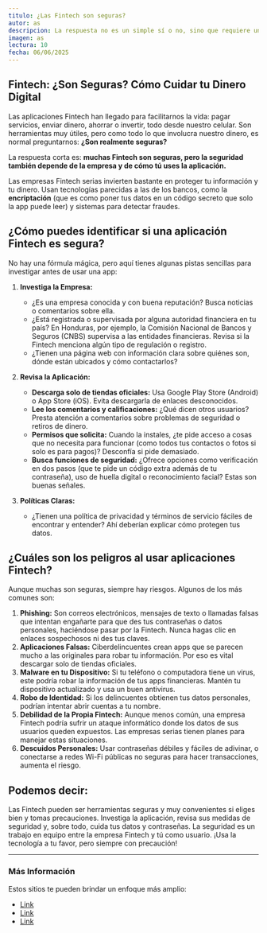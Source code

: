 ```yaml
---
titulo: ¿Las Fintech son seguras?
autor: as
descripcion: La respuesta no es un simple sí o no, sino que requiere un análisis matizado. En general, muchas Fintech implementan robustas medidas de seguridad, a menudo a la par o incluso superando a las de instituciones financieras tradicionales. No obstante, como cualquier servicio digital que maneja información sensible y transacciones financieras, conllevan ciertos riesgos inherentes.El primer paso siempre será verificar la procedencia de la aplicación, la procedencia, reputación y respaldo de la empresa detrás de la aplicación, que este verificada y debidamente registrada.
imagen: as
lectura: 10
fecha: 06/06/2025
---
```


## Fintech: ¿Son Seguras? Cómo Cuidar tu Dinero Digital

Las aplicaciones Fintech han llegado para facilitarnos la vida: pagar servicios, enviar dinero, ahorrar o invertir, todo desde nuestro celular. Son herramientas muy útiles, pero como todo lo que involucra nuestro dinero, es normal preguntarnos: **¿Son realmente seguras?**

La respuesta corta es: **muchas Fintech son seguras, pero la seguridad también depende de la empresa y de cómo tú uses la aplicación.**

Las empresas Fintech serias invierten bastante en proteger tu información y tu dinero. Usan tecnologías parecidas a las de los bancos, como la **encriptación** (que es como poner tus datos en un código secreto que solo la app puede leer) y sistemas para detectar fraudes.

## **¿Cómo puedes identificar si una aplicación Fintech es segura?**

No hay una fórmula mágica, pero aquí tienes algunas pistas sencillas para investigar antes de usar una app:

1.  **Investiga la Empresa:**
    * ¿Es una empresa conocida y con buena reputación? Busca noticias o comentarios sobre ella.
    * ¿Está registrada o supervisada por alguna autoridad financiera en tu país? En Honduras, por ejemplo, la Comisión Nacional de Bancos y Seguros (CNBS) supervisa a las entidades financieras. Revisa si la Fintech menciona algún tipo de regulación o registro.
    * ¿Tienen una página web con información clara sobre quiénes son, dónde están ubicados y cómo contactarlos?

2.  **Revisa la Aplicación:**
    * **Descarga solo de tiendas oficiales:** Usa Google Play Store (Android) o App Store (iOS). Evita descargarla de enlaces desconocidos.
    * **Lee los comentarios y calificaciones:** ¿Qué dicen otros usuarios? Presta atención a comentarios sobre problemas de seguridad o retiros de dinero.
    * **Permisos que solicita:** Cuando la instales, ¿te pide acceso a cosas que no necesita para funcionar (como todos tus contactos o fotos si solo es para pagos)? Desconfía si pide demasiado.
    * **Busca funciones de seguridad:** ¿Ofrece opciones como verificación en dos pasos (que te pide un código extra además de tu contraseña), uso de huella digital o reconocimiento facial? Estas son buenas señales.

3.  **Políticas Claras:**
    * ¿Tienen una política de privacidad y términos de servicio fáciles de encontrar y entender? Ahí deberían explicar cómo protegen tus datos.

## **¿Cuáles son los peligros al usar aplicaciones Fintech?**

Aunque muchas son seguras, siempre hay riesgos. Algunos de los más comunes son:

1.  **Phishing:** Son correos electrónicos, mensajes de texto o llamadas falsas que intentan engañarte para que des tus contraseñas o datos personales, haciéndose pasar por la Fintech. Nunca hagas clic en enlaces sospechosos ni des tus claves.
2.  **Aplicaciones Falsas:** Ciberdelincuentes crean apps que se parecen mucho a las originales para robar tu información. Por eso es vital descargar solo de tiendas oficiales.
3.  **Malware en tu Dispositivo:** Si tu teléfono o computadora tiene un virus, este podría robar la información de tus apps financieras. Mantén tu dispositivo actualizado y usa un buen antivirus.
4.  **Robo de Identidad:** Si los delincuentes obtienen tus datos personales, podrían intentar abrir cuentas a tu nombre.
5.  **Debilidad de la Propia Fintech:** Aunque menos común, una empresa Fintech podría sufrir un ataque informático donde los datos de sus usuarios queden expuestos. Las empresas serias tienen planes para manejar estas situaciones.
6.  **Descuidos Personales:** Usar contraseñas débiles y fáciles de adivinar, o conectarse a redes Wi-Fi públicas no seguras para hacer transacciones, aumenta el riesgo.

## **Podemos decir:**

Las Fintech pueden ser herramientas seguras y muy convenientes si eliges bien y tomas precauciones. Investiga la aplicación, revisa sus medidas de seguridad y, sobre todo, cuida tus datos y contraseñas. La seguridad es un trabajo en equipo entre la empresa Fintech y tú como usuario. ¡Usa la tecnología a tu favor, pero siempre con precaución!

---

### Más Información
Estos sitios te pueden brindar un enfoque más amplio:
- [Link]()
- [Link]()
- [Link]()